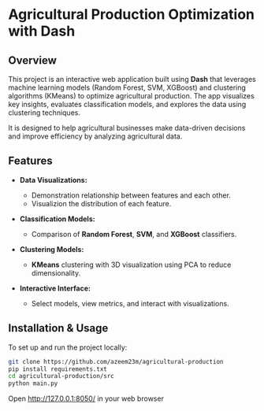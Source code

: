 # Agricultural Production Optimization with Dash

## Overview
This project is an interactive web application built using **Dash** that leverages machine learning models (Random Forest, SVM, XGBoost) and clustering algorithms (KMeans) to optimize agricultural production. The app visualizes key insights, evaluates classification models, and explores the data using clustering techniques. 

It is designed to help agricultural businesses make data-driven decisions and improve efficiency by analyzing agricultural data.

## Features
- **Data Visualizations:**
  - Demonstration relationship between features and each other.
  - Visualizion the distribution of each feature.

- **Classification Models:**
  - Comparison of **Random Forest**, **SVM**, and **XGBoost** classifiers.

- **Clustering Models:**
  - **KMeans** clustering with 3D visualization using PCA to reduce dimensionality.

- **Interactive Interface:**
  - Select models, view metrics, and interact with visualizations.

## Installation & Usage

To set up and run the project locally:
   ```bash
   git clone https://github.com/azeem23m/agricultural-production
   pip install requirements.txt
   cd agricultural-production/src
   python main.py
   ```
Open <http://127.0.0.1:8050/> in your web browser
